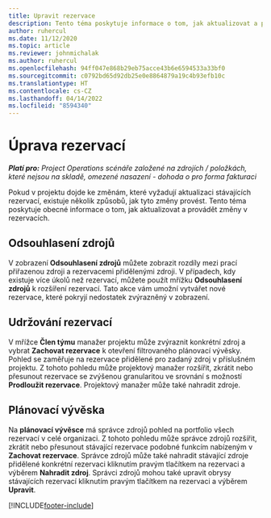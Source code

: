 ```yaml
---
title: Upravit rezervace
description: Tento téma poskytuje informace o tom, jak aktualizovat a provádět změny v rezervacích.
author: ruhercul
ms.date: 11/12/2020
ms.topic: article
ms.reviewer: johnmichalak
ms.author: ruhercul
ms.openlocfilehash: 94ff047e868b29eb75acce43b6e6594533a33bf0
ms.sourcegitcommit: c0792bd65d92db25e0e8864879a19c4b93efb10c
ms.translationtype: HT
ms.contentlocale: cs-CZ
ms.lasthandoff: 04/14/2022
ms.locfileid: "8594340"
---
```

# <a name="edit-bookings"></a>Úprava rezervací

_**Platí pro:** Project Operations scénáře založené na zdrojích / položkách, které nejsou na skladě, omezené nasazení - dohoda o pro forma fakturaci_


Pokud v projektu dojde ke změnám, které vyžadují aktualizaci stávajících rezervací, existuje několik způsobů, jak tyto změny provést. Tento téma poskytuje obecné informace o tom, jak aktualizovat a provádět změny v rezervacích.

## <a name="resource-reconciliation"></a>Odsouhlasení zdrojů

V zobrazení **Odsouhlasení zdrojů** můžete zobrazit rozdíly mezi prací přiřazenou zdroji a rezervacemi přidělenými zdroji. V případech, kdy existuje více úkolů než rezervací, můžete použít mřížku **Odsouhlasení zdrojů** k rozšíření rezervací. Tato akce vám umožní vytvářet nové rezervace, které pokryjí nedostatek zvýrazněný v zobrazení.

## <a name="maintain-bookings"></a>Udržování rezervací

V mřížce **Člen týmu** manažer projektu může zvýraznit konkrétní zdroj a vybrat **Zachovat rezervace** k otevření filtrovaného plánovací vývěsky. Pohled se zaměřuje na rezervace přidělené pro zadaný zdroj v příslušném projektu. Z tohoto pohledu může projektový manažer rozšířit, zkrátit nebo přesunout rezervace se zvýšenou granularitou ve srovnání s možností **Prodloužit rezervace**. Projektový manažer může také nahradit zdroje.

## <a name="schedule-board"></a>Plánovací vývěska

Na **plánovací vývěsce** má správce zdrojů pohled na portfolio všech rezervací v celé organizaci. Z tohoto pohledu může správce zdrojů rozšířit, zkrátit nebo přesunout stávající rezervace podobné funkcím nabízeným v **Zachovat rezervace**. Správce zdrojů může také nahradit stávající zdroje přidělené konkrétní rezervaci kliknutím pravým tlačítkem na rezervaci a výběrem **Nahradit zdroj**. Správci zdrojů mohou také upravit obrysy stávajících rezervací kliknutím pravým tlačítkem na rezervaci a výběrem **Upravit**.


[!INCLUDE[footer-include](../includes/footer-banner.md)]